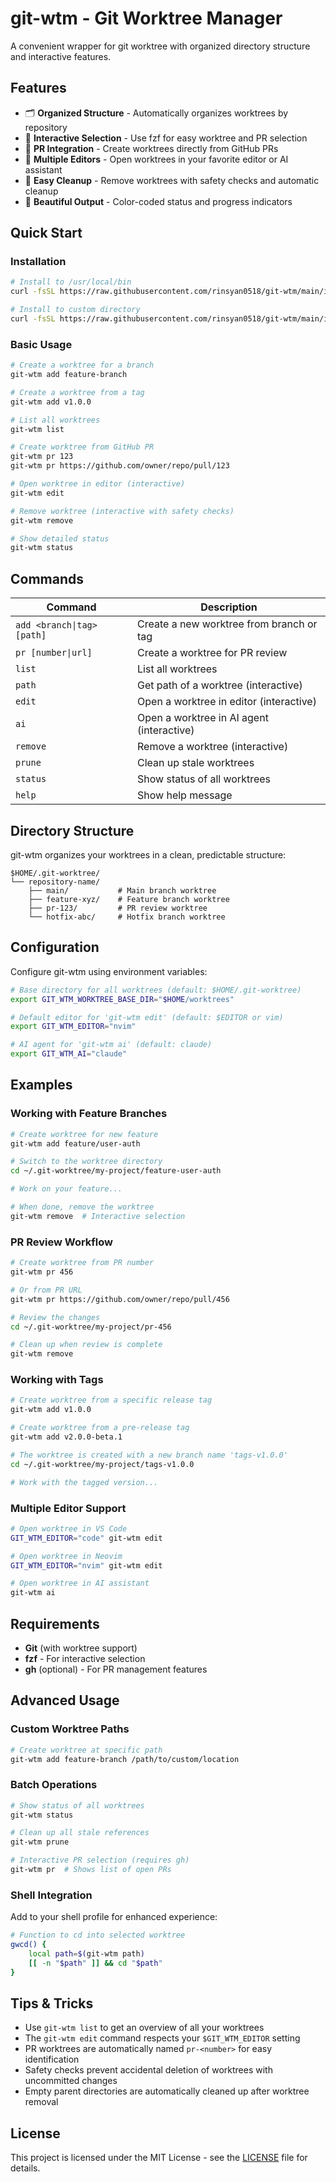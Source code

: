 # git-wtm - Git Worktree Manager

A convenient wrapper for git worktree with organized directory structure and interactive features.

## Features

- 🗂️ **Organized Structure** - Automatically organizes worktrees by repository
- 🎯 **Interactive Selection** - Use fzf for easy worktree and PR selection
- 🔄 **PR Integration** - Create worktrees directly from GitHub PRs
- 📝 **Multiple Editors** - Open worktrees in your favorite editor or AI assistant
- 🧹 **Easy Cleanup** - Remove worktrees with safety checks and automatic cleanup
- 🎨 **Beautiful Output** - Color-coded status and progress indicators

## Quick Start

### Installation

```bash
# Install to /usr/local/bin
curl -fsSL https://raw.githubusercontent.com/rinsyan0518/git-wtm/main/install.sh | bash

# Install to custom directory
curl -fsSL https://raw.githubusercontent.com/rinsyan0518/git-wtm/main/install.sh | INSTALL_DIR=~/.local/bin bash
```

### Basic Usage

```bash
# Create a worktree for a branch
git-wtm add feature-branch

# Create a worktree from a tag
git-wtm add v1.0.0

# List all worktrees
git-wtm list

# Create worktree from GitHub PR
git-wtm pr 123
git-wtm pr https://github.com/owner/repo/pull/123

# Open worktree in editor (interactive)
git-wtm edit

# Remove worktree (interactive with safety checks)
git-wtm remove

# Show detailed status
git-wtm status
```

## Commands

| Command                    | Description                               |
| -------------------------- | ----------------------------------------- |
| `add <branch\|tag> [path]` | Create a new worktree from branch or tag  |
| `pr [number\|url]`         | Create a worktree for PR review           |
| `list`                     | List all worktrees                        |
| `path`                     | Get path of a worktree (interactive)      |
| `edit`                     | Open a worktree in editor (interactive)   |
| `ai`                       | Open a worktree in AI agent (interactive) |
| `remove`                   | Remove a worktree (interactive)           |
| `prune`                    | Clean up stale worktrees                  |
| `status`                   | Show status of all worktrees              |
| `help`                     | Show help message                         |

## Directory Structure

git-wtm organizes your worktrees in a clean, predictable structure:

```
$HOME/.git-worktree/
└── repository-name/
    ├── main/           # Main branch worktree
    ├── feature-xyz/    # Feature branch worktree
    ├── pr-123/         # PR review worktree
    └── hotfix-abc/     # Hotfix branch worktree
```

## Configuration

Configure git-wtm using environment variables:

```bash
# Base directory for all worktrees (default: $HOME/.git-worktree)
export GIT_WTM_WORKTREE_BASE_DIR="$HOME/worktrees"

# Default editor for 'git-wtm edit' (default: $EDITOR or vim)
export GIT_WTM_EDITOR="nvim"

# AI agent for 'git-wtm ai' (default: claude)
export GIT_WTM_AI="claude"
```

## Examples

### Working with Feature Branches

```bash
# Create worktree for new feature
git-wtm add feature/user-auth

# Switch to the worktree directory
cd ~/.git-worktree/my-project/feature-user-auth

# Work on your feature...

# When done, remove the worktree
git-wtm remove  # Interactive selection
```

### PR Review Workflow

```bash
# Create worktree from PR number
git-wtm pr 456

# Or from PR URL
git-wtm pr https://github.com/owner/repo/pull/456

# Review the changes
cd ~/.git-worktree/my-project/pr-456

# Clean up when review is complete
git-wtm remove
```

### Working with Tags

```bash
# Create worktree from a specific release tag
git-wtm add v1.0.0

# Create worktree from a pre-release tag
git-wtm add v2.0.0-beta.1

# The worktree is created with a new branch name 'tags-v1.0.0'
cd ~/.git-worktree/my-project/tags-v1.0.0

# Work with the tagged version...
```

### Multiple Editor Support

```bash
# Open worktree in VS Code
GIT_WTM_EDITOR="code" git-wtm edit

# Open worktree in Neovim
GIT_WTM_EDITOR="nvim" git-wtm edit

# Open worktree in AI assistant
git-wtm ai
```

## Requirements

- **Git** (with worktree support)
- **fzf** - For interactive selection
- **gh** (optional) - For PR management features

## Advanced Usage

### Custom Worktree Paths

```bash
# Create worktree at specific path
git-wtm add feature-branch /path/to/custom/location
```

### Batch Operations

```bash
# Show status of all worktrees
git-wtm status

# Clean up all stale references
git-wtm prune

# Interactive PR selection (requires gh)
git-wtm pr  # Shows list of open PRs
```

### Shell Integration

Add to your shell profile for enhanced experience:

```bash
# Function to cd into selected worktree
gwcd() {
    local path=$(git-wtm path)
    [[ -n "$path" ]] && cd "$path"
}
```

## Tips & Tricks

- Use `git-wtm list` to get an overview of all your worktrees
- The `git-wtm edit` command respects your `$GIT_WTM_EDITOR` setting
- PR worktrees are automatically named `pr-<number>` for easy identification
- Safety checks prevent accidental deletion of worktrees with uncommitted changes
- Empty parent directories are automatically cleaned up after worktree removal

## License

This project is licensed under the MIT License - see the [LICENSE](LICENSE) file for details.
